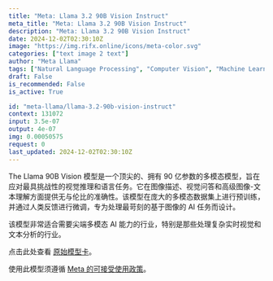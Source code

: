 ```yaml
---
title: "Meta: Llama 3.2 90B Vision Instruct"
meta_title: "Meta: Llama 3.2 90B Vision Instruct"
description: "Meta: Llama 3.2 90B Vision Instruct"
date: 2024-12-02T02:30:10Z
image: "https://img.rifx.online/icons/meta-color.svg"
categories: ["text image 2 text"]
author: "Meta Llama"
tags: ["Natural Language Processing", "Computer Vision", "Machine Learning", "Data Science", "Generative AI"]
draft: False
is_recommended: False
is_active: True

id: "meta-llama/llama-3.2-90b-vision-instruct"
context: 131072
input: 3.5e-07
output: 4e-07
img: 0.00050575
request: 0
last_updated: 2024-12-02T02:30:10Z
---
```


The Llama 90B Vision 模型是一个顶尖的、拥有 90 亿参数的多模态模型，旨在应对最具挑战性的视觉推理和语言任务。它在图像描述、视觉问答和高级图像-文本理解方面提供无与伦比的准确性。该模型在庞大的多模态数据集上进行预训练，并通过人类反馈进行微调，专为处理最苛刻的基于图像的 AI 任务而设计。

该模型非常适合需要尖端多模态 AI 能力的行业，特别是那些处理复杂实时视觉和文本分析的行业。

点击此处查看 [原始模型卡](https://github.com/meta-llama/llama-models/blob/main/models/llama3_2/MODEL_CARD_VISION.md)。

使用此模型须遵循 [Meta 的可接受使用政策](https://www.llama.com/llama3/use-policy/)。

